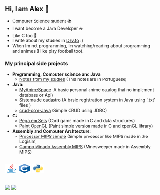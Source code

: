 ## Hi, I am Alex 👋

- Computer Science student 📚
- I want become a Java Developer ☕
- Like C too 💙
- I write about my studies in [Dev.to](https://dev.to/alexreis) :)
- When Im not programming, Im watching/reading about programming and animes (I like play football too).

### My principal side projects
- **Programming, Computer science and Java**
  - [Notes from my studies](https://github.com/AlexReisC/anotacoes-sobre-programacao-e-fundamentos) (This notes are in Portuguese)
- **Java:**
  - [MyAnimeSpace](https://github.com/AlexReisC/myAnimeSpace) (A basic personal anime catalog that no implement database or Api)
  - [Sistema de cadastro](https://github.com/AlexReisC/sistema-de-cadastros) (A basic registration system in Java using '.txt' files )
  - [crud-com-Java](https://github.com/AlexReisC/crud-com-Java) (Simple CRUD using JDBC)
- **C:**
  - [Pega em Seis](https://github.com/AlexReisC/jogo-Pega-Em-Seis) (Card game made in C and data structures)
  - [Paint OpenGL](https://github.com/AlexReisC/paintOpenGL) (Paint simple version made in C and openGL library)
- **Assembly and Computer Archtecture:**
  - [Processor MIPS simple](https://github.com/AlexReisC/processor-mips-like-simple) (Simple processor like MIPS made in the Logisim)
  - [Campo Minado Assembly MIPS](https://github.com/AlexReisC/campoMinadoAssembly) (Minesweeper made in Assembly MIPS)

<div style="display: inline_block"><br>
  <img align="center" alt="Alex-Java" height="30" width="40" src="https://raw.githubusercontent.com/devicons/devicon/master/icons/java/java-original.svg">
  <img align="center" alt="Alex-C" height="30" width="40" src="https://raw.githubusercontent.com/devicons/devicon/master/icons/c/c-original.svg">
  <img align="center" alt="Alex-Python" height="30" width="40" src="https://raw.githubusercontent.com/devicons/devicon/master/icons/python/python-original.svg">
</div>

#

<div>
  <a href="https://www.linkedin.com/in/alex-reis-cavalcante/" target="_blank"><img src="https://img.shields.io/badge/-LinkedIn-%230077B5?style=for-the-badge&logo=linkedin&logoColor=white" target="_blank"></a> 
  <a href = "mailto:reisc2018@gmail.com"><img src="https://img.shields.io/badge/-Gmail-%23333?style=for-the-badge&logo=gmail&logoColor=white" target="_blank"></a>
</div>
